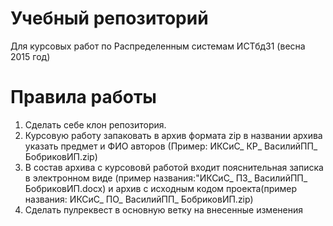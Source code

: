 # Учебный репозиторий
Для курсовых работ по Распределенным системам ИСТбд31 (весна 2015 год)
# Правила работы
1. Сделать себе клон репозитория. 
2. Курсовую работу запаковать в архив формата zip в названии архива указать предмет и ФИО авторов (Пример: ИКСиС_ КР_ ВасилийПП_ БобриковИП.zip)
3. В состав архива с курсововй работой входит пояснительная записка в электронном виде (пример названия:"ИКСиС_ ПЗ_ ВасилийПП_ БобриковИП.docx) и архив с исходным кодом проекта(пример названия: ИКСиС_ ПО_ ВасилийПП_ БобриковИП.zip)
4. Сделать пулреквест в основную ветку на внесенные изменения
